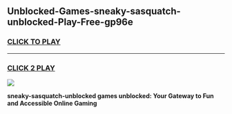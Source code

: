 
## Unblocked-Games-sneaky-sasquatch-unblocked-Play-Free-gp96e
<h3>
<a href="https://premium76.site?title=sneaky-sasquatch-unblocked&ref=18A1">CLICK TO PLAY</a></h3>
<hr>

<h3>
<a href="https://premium76.site?title=sneaky-sasquatch-unblocked&ref=18A1">CLICK 2 PLAY</a>
  
</h3>

<a href="https://premium76.site?title=sneaky-sasquatch-unblocked&ref=18A1"><img src="https://clearcache.store/games.png"></a>


**sneaky-sasquatch-unblocked games unblocked: Your Gateway to Fun and Accessible Online Gaming**
